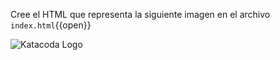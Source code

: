 Cree el HTML que representa la siguiente imagen en el archivo `index.html`{{open}} 

![Katacoda Logo](/opt/step1.jpg)